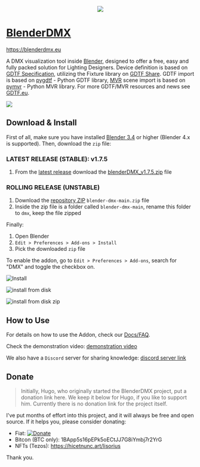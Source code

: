 <p align="center">
  <img src="https://github.com/open-stage/blender-dmx/assets/3680926/c7a8e6c5-786f-4f7b-88f5-374b8cb9e51e" />
</p>

# [BlenderDMX](https://blenderdmx.eu)

https://blenderdmx.eu

A DMX visualization tool inside <a href="https://blender.org">Blender</a>, designed to offer a free, easy and fully packed solution for Lighting Designers. Device definition is based on <a href="https://gdtf-share.com">GDTF Specification</a>, utilizing the Fixture library on <a href="https://gdtf-share.com">GDTF Share</a>. GDTF import is based on <a href="https://github.com/open-stage/python-gdtf">pygdtf</a> - Python GDTF library, <a href="https://gdtf-share.com">MVR</a> scene import is based on <a href="https://github.com/open-stage/python-mvr">pymvr</a> - Python MVR library. For more GDTF/MVR resources and news see <a href="https://gdtf.eu">GDTF.eu</a>.

![](https://i.ibb.co/rvpKYxB/render-eevee-7.png)

## Download & Install

First of all, make sure you have installed [Blender 3.4](https://www.blender.org/download/) or higher (Blender 4.x is supported). Then, download the `zip` file:

### LATEST RELEASE (STABLE): v1.7.5

   1. From the [latest release](https://github.com/open-stage/blender-dmx/releases/latest) download the [blenderDMX_v1.7.5.zip](https://github.com/open-stage/blender-dmx/releases/download/v1.7.5/blenderDMX_v1.7.5.zip) file

### ROLLING RELEASE (UNSTABLE)

   1. Download the [repository ZIP](https://codeload.github.com/open-stage/blender-dmx/zip/refs/heads/main) `blender-dmx-main.zip` file
   2. Inside the zip file is a folder called `blender-dmx-main`, rename this folder to `dmx`, keep the file zipped

Finally:
   1. Open Blender
   2. `Edit > Preferences > Add-ons > Install`
   3. Pick the downloaded `zip` file

To enable the addon, go to `Edit > Preferences > Add-ons`, search for "DMX" and toggle the checkbox on.


![Install](https://i.imgur.com/Q1R0AzP.gif)

![install from disk](/blender-dmx/images/image-install-from-disk.png)

![install from disk zip](/blender-dmx/images/image-install-from-disk-zip.png)

## How to Use

For details on how to use the Addon, check our [Docs/FAQ](https://blenderdmx.eu/docs/faq/).

Check the demonstration video:
[demonstration video](https://www.youtube.com/watch?v=uzZQhcqSjS4)

We also have a `Discord` server for sharing knowledge: [discord server link](https://discord.gg/FQVVyc45T9)

## Donate

> Initially, Hugo, who originally started the BlenderDMX project, put a donation link here. We keep it below for Hugo, if you like to support him. Currently there is no donation link for the project itself.

I've put months of effort into this project, and it will always be free and
open source. If it helps you, please consider donating:

- Fiat: [![Donate](https://img.shields.io/badge/Donate-PayPal-green.svg)](https://www.paypal.com/donate/?hosted_button_id=K2DRRKRFE583J)
- Bitcon (BTC only): 1BApp5s16pEPk5oECtJJ7G8iYmbj7r2YrG
- NFTs (Tezos): https://hicetnunc.art/lisorius

Thank you.
